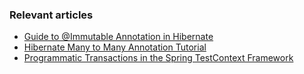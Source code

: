 ### Relevant articles

- [Guide to @Immutable Annotation in Hibernate](http://www.baeldung.com/hibernate-immutable)
- [Hibernate Many to Many Annotation Tutorial](http://www.baeldung.com/hibernate-many-to-many)
- [Programmatic Transactions in the Spring TestContext Framework](http://www.baeldung.com/spring-test-programmatic-transactions)
